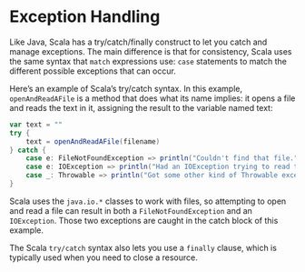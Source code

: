 # Exception Handling

Like Java, Scala has a try/catch/finally construct to let you catch and manage exceptions. The main difference is that for consistency, Scala uses the same syntax that `match` expressions use: `case` statements to match the different possible exceptions that can occur.

Here’s an example of Scala’s try/catch syntax. In this example, `openAndReadAFile` is a method that does what its name implies: it opens a file and reads the text in it, assigning the result to the variable named text:
```scala
var text = ""
try {
    text = openAndReadAFile(filename)
} catch {
    case e: FileNotFoundException => println("Couldn't find that file.")
    case e: IOException => println("Had an IOException trying to read that file")
    case _: Throwable => println("Got some other kind of Throwable exception")
}
```

Scala uses the `java.io.*` classes to work with files, so attempting to open and read a file can result in both a `FileNotFoundException` and an `IOException`. Those two exceptions are caught in the catch block of this example.

The Scala `try/catch` syntax also lets you use a `finally` clause, which is typically used when you need to close a resource.